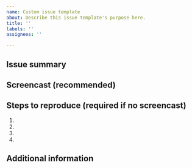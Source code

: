 ```yaml
---
name: Custom issue template
about: Describe this issue template's purpose here.
title: ''
labels: ''
assignees: ''

---
```


## Issue summary

<!--
Describe the issue. What's the expected behavior? How is the current behavior different from what you expected?
-->

## Screencast (recommended)

<!--
This will help us understand and address the issue faster. We recommend using https://www.useloom.com/ or http://recordit.co/.
-->

## Steps to reproduce (required if no screencast)

<!--
List the specific steps to reproduce the issue.
-->

1. 
2. 
3. 
4. 

## Additional information

<!--
Provide anything else you think might help us understand and address the issue (e.g. user ID, URL(s), screenshots, submission code, browser version, etc.)
-->

